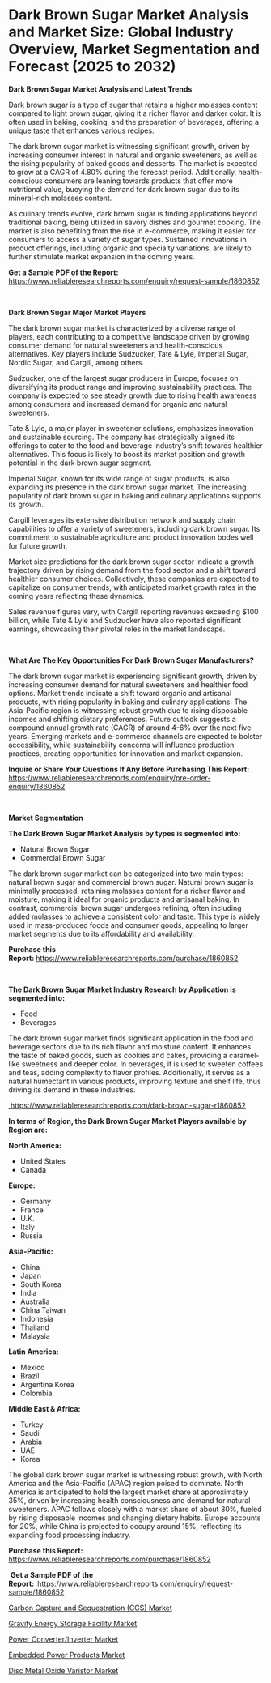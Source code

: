 <p><h1>Dark Brown Sugar Market Analysis and Market Size: Global Industry Overview, Market Segmentation and Forecast (2025 to 2032)</h1></p><p><strong>Dark Brown Sugar Market Analysis and Latest Trends</strong></p>
<p><p>Dark brown sugar is a type of sugar that retains a higher molasses content compared to light brown sugar, giving it a richer flavor and darker color. It is often used in baking, cooking, and the preparation of beverages, offering a unique taste that enhances various recipes. </p><p>The dark brown sugar market is witnessing significant growth, driven by increasing consumer interest in natural and organic sweeteners, as well as the rising popularity of baked goods and desserts. The market is expected to grow at a CAGR of 4.80% during the forecast period. Additionally, health-conscious consumers are leaning towards products that offer more nutritional value, buoying the demand for dark brown sugar due to its mineral-rich molasses content. </p><p>As culinary trends evolve, dark brown sugar is finding applications beyond traditional baking, being utilized in savory dishes and gourmet cooking. The market is also benefiting from the rise in e-commerce, making it easier for consumers to access a variety of sugar types. Sustained innovations in product offerings, including organic and specialty variations, are likely to further stimulate market expansion in the coming years.</p></p>
<p><strong>Get a Sample PDF of the Report:&nbsp;</strong> <a href="https://www.reliableresearchreports.com/enquiry/request-sample/1860852?utm_campaign=11&utm_medium=2&utm_source=Github&utm_content=ia&utm_term=07042025&utm_id=dark-brown-sugar">https://www.reliableresearchreports.com/enquiry/request-sample/1860852</a></p>
<p>&nbsp;</p>
<p><strong>Dark Brown Sugar Major Market Players</strong></p>
<p><p>The dark brown sugar market is characterized by a diverse range of players, each contributing to a competitive landscape driven by growing consumer demand for natural sweeteners and health-conscious alternatives. Key players include Sudzucker, Tate & Lyle, Imperial Sugar, Nordic Sugar, and Cargill, among others.</p><p>Sudzucker, one of the largest sugar producers in Europe, focuses on diversifying its product range and improving sustainability practices. The company is expected to see steady growth due to rising health awareness among consumers and increased demand for organic and natural sweeteners.</p><p>Tate & Lyle, a major player in sweetener solutions, emphasizes innovation and sustainable sourcing. The company has strategically aligned its offerings to cater to the food and beverage industry’s shift towards healthier alternatives. This focus is likely to boost its market position and growth potential in the dark brown sugar segment.</p><p>Imperial Sugar, known for its wide range of sugar products, is also expanding its presence in the dark brown sugar market. The increasing popularity of dark brown sugar in baking and culinary applications supports its growth. </p><p>Cargill leverages its extensive distribution network and supply chain capabilities to offer a variety of sweeteners, including dark brown sugar. Its commitment to sustainable agriculture and product innovation bodes well for future growth.</p><p>Market size predictions for the dark brown sugar sector indicate a growth trajectory driven by rising demand from the food sector and a shift toward healthier consumer choices. Collectively, these companies are expected to capitalize on consumer trends, with anticipated market growth rates in the coming years reflecting these dynamics.</p><p>Sales revenue figures vary, with Cargill reporting revenues exceeding $100 billion, while Tate & Lyle and Sudzucker have also reported significant earnings, showcasing their pivotal roles in the market landscape.</p></p>
<p>&nbsp;</p>
<p><strong>What Are The Key Opportunities For Dark Brown Sugar Manufacturers?</strong></p>
<p><p>The dark brown sugar market is experiencing significant growth, driven by increasing consumer demand for natural sweeteners and healthier food options. Market trends indicate a shift toward organic and artisanal products, with rising popularity in baking and culinary applications. The Asia-Pacific region is witnessing robust growth due to rising disposable incomes and shifting dietary preferences. Future outlook suggests a compound annual growth rate (CAGR) of around 4-6% over the next five years. Emerging markets and e-commerce channels are expected to bolster accessibility, while sustainability concerns will influence production practices, creating opportunities for innovation and market expansion.</p></p>
<p><strong>Inquire or Share Your Questions If Any Before Purchasing This Report:</strong> <a href="https://www.reliableresearchreports.com/enquiry/pre-order-enquiry/1860852?utm_campaign=11&utm_medium=2&utm_source=Github&utm_content=ia&utm_term=07042025&utm_id=dark-brown-sugar">https://www.reliableresearchreports.com/enquiry/pre-order-enquiry/1860852</a></p>
<p>&nbsp;</p>
<p><strong>Market Segmentation</strong></p>
<p><strong>The Dark Brown Sugar Market Analysis by types is segmented into:</strong></p>
<p><ul><li>Natural Brown Sugar</li><li>Commercial Brown Sugar</li></ul></p>
<p><p>The dark brown sugar market can be categorized into two main types: natural brown sugar and commercial brown sugar. Natural brown sugar is minimally processed, retaining molasses content for a richer flavor and moisture, making it ideal for organic products and artisanal baking. In contrast, commercial brown sugar undergoes refining, often including added molasses to achieve a consistent color and taste. This type is widely used in mass-produced foods and consumer goods, appealing to larger market segments due to its affordability and availability.</p></p>
<p><strong>Purchase this Report:&nbsp;</strong><a href="https://www.reliableresearchreports.com/purchase/1860852?utm_campaign=11&utm_medium=2&utm_source=Github&utm_content=ia&utm_term=07042025&utm_id=dark-brown-sugar">https://www.reliableresearchreports.com/purchase/1860852</a></p>
<p>&nbsp;</p>
<p><strong>The Dark Brown Sugar Market Industry Research by Application is segmented into:</strong></p>
<p><ul><li>Food</li><li>Beverages</li></ul></p>
<p><p>The dark brown sugar market finds significant application in the food and beverage sectors due to its rich flavor and moisture content. It enhances the taste of baked goods, such as cookies and cakes, providing a caramel-like sweetness and deeper color. In beverages, it is used to sweeten coffees and teas, adding complexity to flavor profiles. Additionally, it serves as a natural humectant in various products, improving texture and shelf life, thus driving its demand in these industries.</p></p>
<p><a href="https://www.reliableresearchreports.com/dark-brown-sugar-r1860852?utm_campaign=11&utm_medium=2&utm_source=Github&utm_content=ia&utm_term=07042025&utm_id=dark-brown-sugar">&nbsp;https://www.reliableresearchreports.com/dark-brown-sugar-r1860852</a></p>
<p><strong>In terms of Region, the Dark Brown Sugar Market Players available by Region are:</strong></p>
<p>
    <p> <strong> North America: </strong>
        <ul>
            <li>United States</li>
            <li>Canada</li>
        </ul>
        </p> 
    <p> <strong> Europe: </strong>
        <ul>
            <li>Germany</li>
            <li>France</li>
            <li>U.K.</li>
            <li>Italy</li>
            <li>Russia</li>
        </ul>
        </p> 
    <p> <strong> Asia-Pacific: </strong>
        <ul>
            <li>China</li>
            <li>Japan</li>
            <li>South Korea</li>
            <li>India</li>
            <li>Australia</li>
            <li>China Taiwan</li>
            <li>Indonesia</li>
            <li>Thailand</li>
            <li>Malaysia</li>
        </ul>
        </p> 
    <p> <strong> Latin America: </strong>
        <ul>
            <li>Mexico</li>
            <li>Brazil</li>
            <li>Argentina Korea</li>
            <li>Colombia</li>
        </ul>
        </p> 
    <p> <strong> Middle East & Africa: </strong>
        <ul>
            <li>Turkey</li>
            <li>Saudi</li>
            <li>Arabia</li>
            <li>UAE</li>
            <li>Korea</li>
        </ul>
    </p>
    </p>
<p><p>The global dark brown sugar market is witnessing robust growth, with North America and the Asia-Pacific (APAC) region poised to dominate. North America is anticipated to hold the largest market share at approximately 35%, driven by increasing health consciousness and demand for natural sweeteners. APAC follows closely with a market share of about 30%, fueled by rising disposable incomes and changing dietary habits. Europe accounts for 20%, while China is projected to occupy around 15%, reflecting its expanding food processing industry.</p></p>
<p><strong>Purchase this Report: </strong><a href="https://www.reliableresearchreports.com/purchase/1860852?utm_campaign=11&utm_medium=2&utm_source=Github&utm_content=ia&utm_term=07042025&utm_id=dark-brown-sugar">https://www.reliableresearchreports.com/purchase/1860852</a></p>
<p>&nbsp;<strong>Get a Sample PDF of the Report:&nbsp;&nbsp;</strong><a href="https://www.reliableresearchreports.com/enquiry/request-sample/1860852?utm_campaign=11&utm_medium=2&utm_source=Github&utm_content=ia&utm_term=07042025&utm_id=dark-brown-sugar">https://www.reliableresearchreports.com/enquiry/request-sample/1860852</a></p>
<p><strong></strong></p>
<p><p><a href="https://github.com/tauchzuazoli/Market-Research-Report-List-1/blob/main/carbon-capture-and-sequestration-ccs-market.md?utm_campaign=11&utm_medium=2&utm_source=Github&utm_content=ia&utm_term=07042025&utm_id=dark-brown-sugar">Carbon Capture and Sequestration (CCS) Market</a></p><p><a href="https://github.com/artussavasrv/Market-Research-Report-List-1/blob/main/gravity-energy-storage-facility-market.md?utm_campaign=11&utm_medium=2&utm_source=Github&utm_content=ia&utm_term=07042025&utm_id=dark-brown-sugar">Gravity Energy Storage Facility Market</a></p><p><a href="https://github.com/lamlebienz7j/Market-Research-Report-List-1/blob/main/power-converterinverter-market.md?utm_campaign=11&utm_medium=2&utm_source=Github&utm_content=ia&utm_term=07042025&utm_id=dark-brown-sugar">Power Converter/Inverter Market</a></p><p><a href="https://github.com/abbasgwiltke/Market-Research-Report-List-1/blob/main/embedded-power-products-market.md?utm_campaign=11&utm_medium=2&utm_source=Github&utm_content=ia&utm_term=07042025&utm_id=dark-brown-sugar">Embedded Power Products Market</a></p><p><a href="https://github.com/zappasuccofz/Market-Research-Report-List-1/blob/main/disc-metal-oxide-varistor-market.md?utm_campaign=11&utm_medium=2&utm_source=Github&utm_content=ia&utm_term=07042025&utm_id=dark-brown-sugar">Disc Metal Oxide Varistor Market</a></p></p>